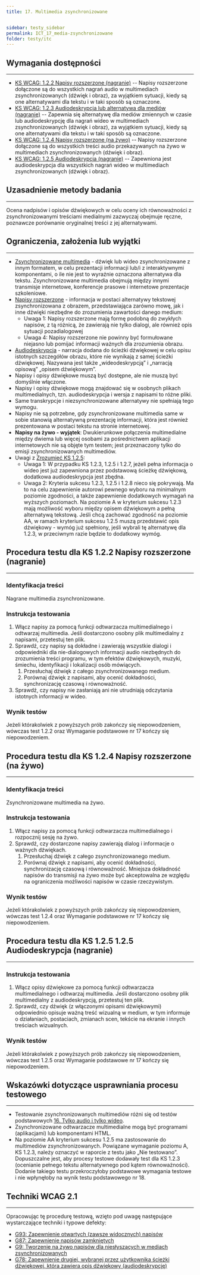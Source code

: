 ```yaml
---
title: 17. Multimedia zsynchronizowane


sidebar: testy_sidebar
permalink: ICT_17_media-zsynchronizowane
folder: testy/itc
---
```



## Wymagania dostępności
------------------------------
-   [KS WCAG: 1.2.2 Napisy rozszerzone (nagranie)](https://wcag.lepszyweb.pl/#captions-prerecorded) -- Napisy rozszerzone dołączone są do wszystkich nagrań audio w multimediach zsynchronizowanych (dźwięk i obraz), za wyjątkiem sytuacji, kiedy są one alternatywami dla tekstu i w taki sposób są oznaczone.
-   [KS WCAG: 1.2.3 Audiodeskrypcja lub alternatywa dla mediów (nagranie)](https://wcag.lepszyweb.pl/#audio-description-or-media-alternative-prerecorded) -- Zapewnia się alternatywę dla mediów zmiennych w czasie lub audiodeskrypcję dla nagrań wideo w multimediach zsynchronizowanych (dźwięk i obraz), za wyjątkiem sytuacji, kiedy są one alternatywami dla tekstu i w taki sposób są oznaczone.
-   [KS WCAG: 1.2.4 Napisy rozszerzone (na żywo)](https://wcag.lepszyweb.pl/#captions-live) -- Napisy rozszerzone dołączone są do wszystkich treści audio przekazywanych na żywo w multimediach zsynchronizowanych (dźwięk i obraz).
-   [KS WCAG: 1.2.5 Audiodeskrypcja (nagranie)](https://wcag.lepszyweb.pl/#audio-description-prerecorded) -- Zapewniona jest audiodeskrypcja dla wszystkich nagrań wideo w multimediach zsynchronizowanych (dźwięk i obraz).


## Uzasadnienie metody badania
------------------------------
Ocena nadpisów i opisów dźwiękowych w celu oceny ich równoważności z zsynchronizowanymi treściami medialnymi zazwyczaj obejmuje ręczne, poznawcze porównanie oryginalnej treści z jej alternatywami.

## Ograniczenia, założenia lub wyjątki
---------------------------------------
-   [Zsynchronizowane multimedia](https://www.w3.org/TR/UNDERSTANDING-WCAG20/media-equiv-captions.html#synchronizedmediadef) - dźwięk lub wideo zsynchronizowane z innym formatem, w celu prezentacji informacji lub/i z interaktywnymi komponentami, o ile nie jest to wyraźnie oznaczona alternatywa dla tekstu. Zsynchronizowane multimedia obejmują między innymi transmisje internetowe, konferencje prasowe i internetowe prezentacje szkoleniowe.
-   [Napisy rozszerzone](https://www.w3.org/TR/UNDERSTANDING-WCAG20/media-equiv-captions.html#captionsdef) - informacja w postaci alternatywy tekstowej zsynchronizowana z obrazem, przedstawiająca zarówno mowę, jak i inne dźwięki niezbędne do zrozumienia zawartości danego medium:
    -   Uwaga 1: Napisy rozszerzone mają formę podobną do zwykłych napisów, z tą różnicą, że zawierają nie tylko dialogi, ale również opis sytuacji pozadialogowej
    -   Uwaga 4: Napisy rozszerzone nie powinny być formułowane niejasno lub pomijać informacji ważnych dla zrozumienia obrazu.
-   [Audiodeskrypcja](https://www.w3.org/TR/UNDERSTANDING-WCAG20/media-equiv-audio-desc-only.html#audiodescdef) - narracja dodana do ścieżki dźwiękowej w celu opisu istotnych szczegółów obrazu, które nie wynikają z samej ścieżki dźwiękowej. Nazywana jest także „wideodeskrypcją” i „narracją opisową” „opisem dźwiękowym”.
-   Napisy i opisy dźwiękowe muszą być dostępne, ale nie muszą być domyślnie włączone.
-   Napisy i opisy dźwiękowe mogą znajdować się w osobnych plikach multimedialnych, tzn. audiodeskrypcja i wersja z napisami to różne pliki.
-   Same transkrypcje i niezsynchronizowane alternatywy nie spełniają tego wymogu.
-   Napisy nie są potrzebne, gdy zsynchronizowane multimedia same w sobie stanowią alternatywną prezentację informacji, która jest również prezentowana w postaci tekstu na stronie internetowej.
-   **Napisy na żywo - wyjątek**: Dwukierunkowe połączenia multimedialne między dwiema lub więcej osobami za pośrednictwem aplikacji internetowych nie są objęte tym testem; jest przeznaczony tylko do emisji zsynchronizowanych multimediów.
-   Uwagi z [Zrozumieć KS 1.2.5](https://www.w3.org/TR/UNDERSTANDING-WCAG20/media-equiv-audio-desc-only.html):
    -   Uwaga 1: W przypadku KS 1.2.3, 1.2.5 i 1.2.7, jeżeli pełna informacja o wideo jest już zapewniona przez podstawową ścieżkę dźwiękową, dodatkowa audiodeskrypcja jest zbędna.
    -   Uwaga 2: Kryteria sukcesu 1.2.3, 1.2.5 i 1.2.8 nieco się pokrywają. Ma to na celu zapewnienie autorowi pewnego wyboru na minimalnym poziomie zgodności, a także zapewnienie dodatkowych wymagań na wyższych poziomach. Na poziomie A w kryterium sukcesu 1.2.3  mają możliwość wyboru między opisem dźwiękowym a pełną alternatywą tekstową. Jeśli chcą zachować zgodność na poziomie AA, w ramach kryterium sukcesu 1.2.5 muszą przedstawić opis dźwiękowy - wymóg już spełniony, jeśli wybrali tę alternatywę dla 1.2.3, w przeciwnym razie będzie to dodatkowy wymóg.

## Procedura testu dla KS 1.2.2 Napisy rozszerzone (nagranie)
------------------------------
### Identyfikacja treści
Nagrane multimedia zsynchronizowane.

### Instrukcja testowania
1.  Włącz napisy za pomocą funkcji odtwarzacza multimedialnego i odtwarzaj multimedia. Jeśli dostarczono osobny plik multimedialny z napisami, przetestuj ten plik.
2.  Sprawdź, czy napisy są dokładne i zawierają wszystkie dialogi i odpowiedniki dla nie-dialogowych informacji audio niezbędnych do zrozumienia treści programu, w tym efektów dźwiękowych, muzyki, śmiechu, identyfikacji i lokalizacji osób mówiących.
    1.  Przesłuchaj dźwięk z całego zsynchronizowanego medium.
    2.  Porównaj dźwięk z napisami, aby ocenić dokładności, synchronizację czasową i równoważność.
3.  Sprawdź, czy napisy nie zasłaniają ani nie utrudniają odczytania istotnych informacji w wideo.

### Wynik testów
Jeżeli którakolwiek z powyższych prób zakończy się niepowodzeniem, wówczas test 1.2.2 oraz Wymaganie podstawowe nr 17 kończy się niepowodzeniem.

## Procedura testu dla KS 1.2.4 Napisy rozszerzone (na żywo)
------------------------------
### Identyfikacja treści
Zsynchronizowane multimedia na żywo.

### Instrukcja testowania
1.  Włącz napisy za pomocą funkcji odtwarzacza multimedialnego i rozpocznij sesję na żywo.
2.  Sprawdź, czy dostarczone napisy zawierają dialog i informacje o ważnych dźwiękach.
    1.  Przesłuchaj dźwięk z całego zsynchronizowanego medium.
    2.  Porównaj dźwięk z napisami, aby ocenić dokładności, synchronizację czasową i równoważność. Mniejsza dokładność napisów do transmisji na żywo może być akceptowalna ze względu na ograniczenia możliwości napisów w czasie rzeczywistym.

### Wynik testów
Jeżeli którakolwiek z powyższych prób zakończy się niepowodzeniem, wówczas test 1.2.4 oraz Wymaganie podstawowe nr 17 kończy się niepowodzeniem.

## Procedura testu dla KS 1.2.5 1.2.5 Audiodeskrypcja (nagranie)
------------------------------
### Instrukcja testowania
1.  Włącz opisy dźwiękowe za pomocą funkcji odtwarzacza multimedialnego i odtwarzaj multimedia. Jeśli dostarczono osobny plik multimedialny z audiodeskrypcją, przetestuj ten plik.
2.  Sprawdź, czy dźwięk (z włączonymi opisami dźwiękowymi) odpowiednio opisuje ważną treść wizualną w medium, w tym informuje o działaniach, postaciach, zmianach scen, tekście na ekranie i innych treściach wizualnych.

### Wynik testów
Jeżeli którakolwiek z powyższych prób zakończy się niepowodzeniem, wówczas test 1.2.5 oraz Wymaganie podstawowe nr 17 kończy się niepowodzeniem.

##  Wskazówki dotyczące usprawniania procesu testowego
------------------------------
-   Testowanie zsynchronizowanych multimediów różni się od testów podstawowych [16. Tylko audio i tylko wideo](testy/ICT_16_tylko-audio-tylko-wideo.md).
-   Zsynchronizowane odtwarzacze multimedialne mogą być programami (aplikacjami) lub komponentami HTML.
-   Na poziomie AA kryterium sukcesu 1.2.5 ma zastosowanie do multimediów zsynchronizowanych. Powiązane wymaganie poziomu A, KS 1.2.3, należy oznaczyć w raporcie z testu jako „Nie testowano”. Dopuszczalne jest, aby procesy testowe dodawały test dla KS 1.2.3 (ocenianie pełnego tekstu alternatywnego pod kątem równoważności). Dodanie takiego testu przekroczyłoby podstawowe wymagania testowe i nie wpłynęłoby na wynik testu podstawowego nr 18.

## Techniki WCAG 2.1
------------------------------
Opracowując tę procedurę testową, wzięto pod uwagę następujące wystarczające techniki i typowe defekty:
-   [G93: Zapewnienie otwartych (zawsze widocznych) napisów](http://www.w3.org/TR/WCAG20-TECHS/G93.html)
-   [G87: Zapewnienie napisów zamkniętych](http://www.w3.org/TR/WCAG20-TECHS/G87.html)
-   [G9: Tworzenie na żywo napisów dla niesłyszących w mediach zsynchronizowanych](http://www.w3.org/TR/WCAG20-TECHS/G9.html)
-   [G78: Zapewnienie drugiej, wybranej przez użytkownika ścieżki dźwiękowej, która zawiera opis dźwiękowy (audiodeskrypcję)](http://www.w3.org/TR/WCAG20-TECHS/G78.html)

